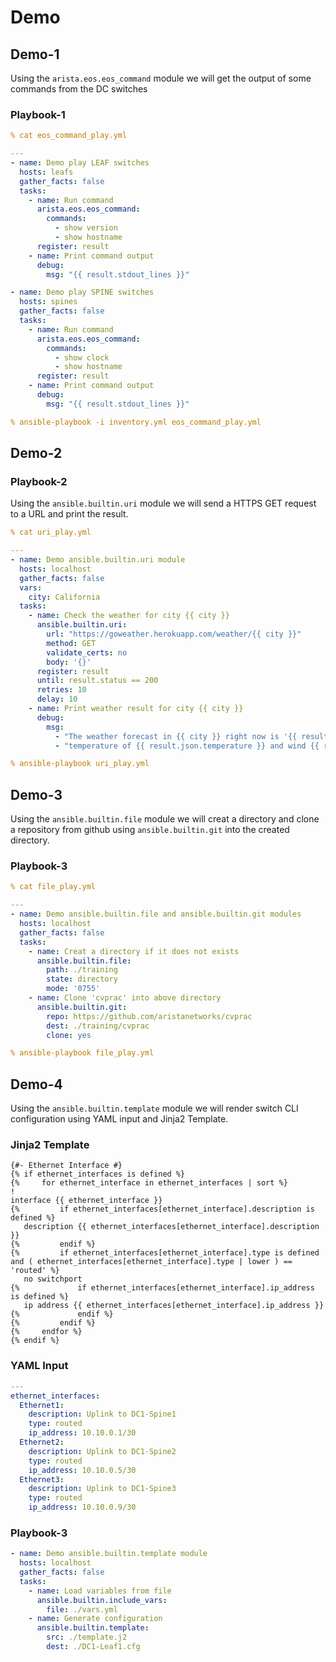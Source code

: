 # Demo

## Demo-1

Using the `arista.eos.eos_command` module we will get the output of some commands from the DC switches

### Playbook-1

```yaml
% cat eos_command_play.yml

---
- name: Demo play LEAF switches
  hosts: leafs
  gather_facts: false
  tasks:
    - name: Run command
      arista.eos.eos_command:
        commands:
          - show version
          - show hostname
      register: result
    - name: Print command output
      debug:
        msg: "{{ result.stdout_lines }}"

- name: Demo play SPINE switches
  hosts: spines
  gather_facts: false
  tasks:
    - name: Run command
      arista.eos.eos_command:
        commands:
          - show clock
          - show hostname
      register: result
    - name: Print command output
      debug:
        msg: "{{ result.stdout_lines }}"

% ansible-playbook -i inventory.yml eos_command_play.yml
```

## Demo-2

### Playbook-2

Using the `ansible.builtin.uri` module we will send a HTTPS GET request to a URL and print the result.

```yaml
% cat uri_play.yml

---
- name: Demo ansible.builtin.uri module
  hosts: localhost
  gather_facts: false
  vars:
    city: California
  tasks:
    - name: Check the weather for city {{ city }}
      ansible.builtin.uri:
        url: "https://goweather.herokuapp.com/weather/{{ city }}"
        method: GET
        validate_certs: no
        body: '{}'
      register: result
      until: result.status == 200
      retries: 10
      delay: 10
    - name: Print weather result for city {{ city }}
      debug:
        msg:
          - "The weather forecast in {{ city }} right now is '{{ result.json.description | lower }}' with"
          - "temperature of {{ result.json.temperature }} and wind {{ result.json.wind }}"

% ansible-playbook uri_play.yml
```

## Demo-3

Using the `ansible.builtin.file` module we will creat a directory and clone a repository from github using `ansible.builtin.git` into the created directory.

### Playbook-3

```yaml
% cat file_play.yml

---
- name: Demo ansible.builtin.file and ansible.builtin.git modules
  hosts: localhost
  gather_facts: false
  tasks:
    - name: Creat a directory if it does not exists
      ansible.builtin.file:
        path: ./training
        state: directory
        mode: '0755'
    - name: Clone 'cvprac' into above directory
      ansible.builtin.git:
        repo: https://github.com/aristanetworks/cvprac
        dest: ./training/cvprac
        clone: yes

% ansible-playbook file_play.yml
```

## Demo-4

Using the `ansible.builtin.template` module we will render switch CLI configuration using YAML input and Jinja2 Template.

### Jinja2 Template

```jinja
{#- Ethernet Interface #}
{% if ethernet_interfaces is defined %}
{%     for ethernet_interface in ethernet_interfaces | sort %}
!
interface {{ ethernet_interface }}
{%         if ethernet_interfaces[ethernet_interface].description is defined %}
   description {{ ethernet_interfaces[ethernet_interface].description }}
{%         endif %}
{%         if ethernet_interfaces[ethernet_interface].type is defined and ( ethernet_interfaces[ethernet_interface].type | lower ) == 'routed' %}
   no switchport
{%             if ethernet_interfaces[ethernet_interface].ip_address is defined %}
   ip address {{ ethernet_interfaces[ethernet_interface].ip_address }}
{%             endif %}
{%         endif %}
{%     endfor %}
{% endif %}
```

### YAML Input

```yaml
---
ethernet_interfaces:
  Ethernet1:
    description: Uplink to DC1-Spine1
    type: routed
    ip_address: 10.10.0.1/30
  Ethernet2:
    description: Uplink to DC1-Spine2
    type: routed
    ip_address: 10.10.0.5/30
  Ethernet3:
    description: Uplink to DC1-Spine3
    type: routed
    ip_address: 10.10.0.9/30
```

### Playbook-3

```yaml
- name: Demo ansible.builtin.template module
  hosts: localhost
  gather_facts: false
  tasks:
    - name: Load variables from file
      ansible.builtin.include_vars:
        file: ./vars.yml
    - name: Generate configuration
      ansible.builtin.template:
        src: ./template.j2
        dest: ./DC1-Leaf1.cfg

```
